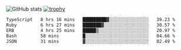 ![GitHub stats](https://github-readme-stats.vercel.app/api?username=ksk001100&show_icons=true&theme=tokyonight)
[![trophy](https://github-profile-trophy.vercel.app/?username=ksk001100&theme=onedark)](https://github.com/ryo-ma/github-profile-trophy)

<!--START_SECTION:waka-->

```txt
TypeScript   8 hrs 16 mins   █████████▓░░░░░░░░░░░░░░░   39.23 %
Ruby         6 hrs 27 mins   ███████▓░░░░░░░░░░░░░░░░░   30.57 %
ERB          4 hrs 25 mins   █████▒░░░░░░░░░░░░░░░░░░░   20.97 %
Bash         58 mins         █░░░░░░░░░░░░░░░░░░░░░░░░   04.66 %
JSON         31 mins         ▓░░░░░░░░░░░░░░░░░░░░░░░░   02.49 %
```

<!--END_SECTION:waka-->
